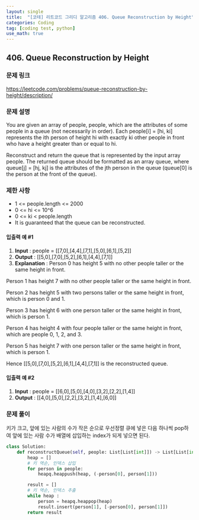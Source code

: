 ```yaml
---
layout: single
title:  "[코테] 리트코드 그리디 알고리즘 406. Queue Reconstruction by Height"
categories: Coding
tag: [coding test, python]
use_math: true
---
```


## 406. Queue Reconstruction by Height
### 문제 링크
<https://leetcode.com/problems/queue-reconstruction-by-height/description/>

### 문제 설명
You are given an array of people, people, which are the attributes of some people in a queue (not necessarily in order). Each people[i] = [hi, ki] represents the ith person of height hi with exactly ki other people in front who have a height greater than or equal to hi.

Reconstruct and return the queue that is represented by the input array people. The returned queue should be formatted as an array queue, where queue[j] = [hj, kj] is the attributes of the jth person in the queue (queue[0] is the person at the front of the queue).

### 제한 사항
- 1 <= people.length <= 2000
- 0 <= hi <= 10^6
- 0 <= ki < people.length
- It is guaranteed that the queue can be reconstructed.

#### 입출력 예 #1 
1. **Input** : people = [[7,0],[4,4],[7,1],[5,0],[6,1],[5,2]]
2. **Output** : [[5,0],[7,0],[5,2],[6,1],[4,4],[7,1]]
3. **Explanation** :
Person 0 has height 5 with no other people taller or the same height in front.

Person 1 has height 7 with no other people taller or the same height in front.

Person 2 has height 5 with two persons taller or the same height in front, which is person 0 and 1.

Person 3 has height 6 with one person taller or the same height in front, which is person 1.

Person 4 has height 4 with four people taller or the same height in front, which are people 0, 1, 2, and 3.

Person 5 has height 7 with one person taller or the same height in front, which is person 1.

Hence [[5,0],[7,0],[5,2],[6,1],[4,4],[7,1]] is the reconstructed queue.

#### 입출력 예 #2 
1. **Input** : people = [[6,0],[5,0],[4,0],[3,2],[2,2],[1,4]]
2. **Output** : [[4,0],[5,0],[2,2],[3,2],[1,4],[6,0]]

### 문제 풀이
키가 크고, 앞에 있는 사람의 수가 작은 순으로 우선정렬 큐에 넣은 다음 하나씩 pop하여 앞에 있는 사람 수가 배열에 삽입하는 index가 되게 넣으면 된다.

```python
class Solution:
    def reconstructQueue(self, people: List[List[int]]) -> List[List[int]]:
        heap = []
        # 키 역순, 인덱스 삽입
        for person in people:
            heapq.heappush(heap, (-person[0], person[1]))

        result = []
        # 키 역순, 인덱스 추출
        while heap :
            person = heapq.heappop(heap)
            result.insert(person[1], [-person[0], person[1]])
        return result
```
